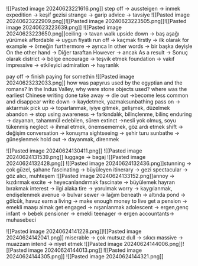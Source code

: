 ![[Pasted image 20240623221616.png]]
step off -> aussteigen -> inmek
expedition -> keşif gezisi
strange -> garip
advice -> tavsiye
![[Pasted image 20240623222909.png]]![[Pasted image 20240623223505.png]]![[Pasted image 20240623223639.png]]
![[Pasted image 20240623223650.png]]ceiling -> tavan
walk upside down  -> baş aşağı yürümek
 affordable -> uygun fiyatlı
 run off -> kaçmak
 firstly -> ilk olarak
 for example -> örneğin
 furthermore -> ayrıca
 ln other words -> bir başka deyişle
 On the other hand -> Diğer taraftan
 However -> ancak
 As a result ->  Sonuç olarak
 district -> bölge
 encourage -> teşvik etmek
foundation -> vakıf
impressive -> etkileyici
admiration -> hayranlık

pay off -> finish paying for somethin
![[Pasted image 20240623232033.png]]
how was papyrus used by the egyptian and the romans?
In the Indus Valley, why were stone objects used?
where was the earliest Chinese writing done
take away -> 
die out ->become less common and disappear
write down -> kaydetmek, yazmaksunbathing
pass on -> aktarmak
pick up -> toparlanmak, iyiye gitmek, gelişmek, düzelmek
abandon -> stop using
awareness -> farkındalık, bilinçlenme, bilinç
enduring -> dayanan, tahammül edebilen, süren
extinct ->nesli yok olmuş, soyu tükenmiş
neglect -> ihmal etmek, önemsememek, göz ardı etmek
shift -> değişim
conversation -> konuşma
sightseeing -> şehir turu
sunbathe -> güneşlenmek
hold out -> dayanmak, direnmek

![[Pasted image 20240624130411.png]]
![[Pasted image 20240624131539.png]]
luggage -> bagaj
![[Pasted image 20240624132428.png]]
![[Pasted image 20240624132436.png]]stunning -> çok güzel, şahane
fascinating -> büyüleyen
itinerary -> gezi
spectacular -> göz alıcı, muhteşem
![[Pasted image 20240624133152.png]]annoy -> kızdırmak
excite -> heyecanlandırmak
fascinate -> büyülemek hayran bırakmak
interest -> ilgi alaka
tire -> yorulmak
worry -> kaygılanmak, endişelenmek
avenue -> bulvar
sewer -> lağım
beneath -> altında
pond -> gölcük, havuz
earn a living -> make enough money to live
get a pension -> emekli maaşı almak
get engaged -> nışanlanmak
adolescent -> ergen,genç
infant -> bebek
pensioner -> emekli
teenager  -> ergen
accountants-> muhasebeci 


![[Pasted image 20240624141228.png]]![[Pasted image 20240624142041.png]]
miserable -> çok mutsuz
dull -> sıkıcı
massive -> muazzam
intend -> niyet etmek
![[Pasted image 20240624144006.png]]![[Pasted image 20240624144013.png]]
![[Pasted image 20240624144305.png]]
![[Pasted image 20240624144321.png]]